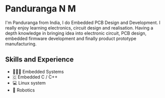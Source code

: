 
# Panduranga N M
I'm Panduranga from India, I do Embedded PCB Design and Development. I really enjoy learning electronics, circuit design and realisation.
Having a depth knowledge in bringing idea into electronic circuit, PCB design, embedded firmware development and finally product prototype manufacturing.


## Skills and Experience
* 👨🏻‍💻 Embedded Systems
* 🇨 Embedded C / C++
* 💻 Linux system
* 🤖 Robotics
